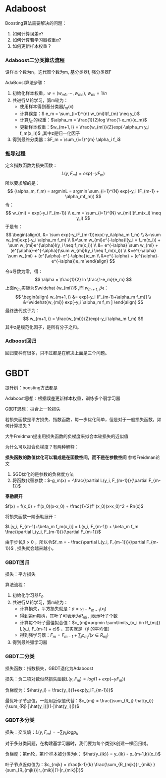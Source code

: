 # Adaboost

Boosting算法需要解决的问题：

1. 如何计算误差e?
2. 如何计算若学习器权重$\alpha$?
3. 如何更新样本权重？

### Adaboost二分类算法流程

设样本个数为n，迭代器个数为m, 基分类器f, 强分类器F

AdaBoost算法步骤：

1. 初始化样本权重，$w = (w_{m1}, \cdots,w_{mn})$, $w_{mi}=1/n$ 
2. 共进行M轮学习，第m轮为：
    * 使用样本得到基分类器$f_m(x)$ 
    * 计算误差：$ e_m = \sum_{i=1}^{n} w_{mi}I(f_{m} \neq y_i)$ 
    * 计算$f_m$的权重：$\alpha_m = \frac{1}{2}log \frac{1-e_m}{e_m}$ 
    * 更新样本权重：$w_{m+1, i} = \frac{w_{mi}}{Z}exp(-\alpha_m y_i f_m(x_i))$ ,其中z是归一化因子
3. 得到最终分类器：$F_m = \sum_{i=1}^{m} \alpha_i f_i$ 



### 推导过程

定义指数函数为损失函数：
$$
L(y, F_m) = exp(-yF_m)
$$
所以要求解的是：
$$
(\alpha_m, f_m) = argminL = argmin \sum_{i=1}^{N} exp(-y_i (F_{m-1} + \alpha_mf_m))
$$
令：
$$
w_{mi} = exp(-y_i F_{m-1}) \\
e_m = \sum_{i=1}^{N} w_{mi}I(f_m(x_i) \neq y_i)
$$
于是有：
$$
\begin{align}L &= \sum exp(-y_iF_{m-1})exp(-y_i\alpha_m f_m) \\
&=\sum w_{mi}exp(-y_i \alpha_m f_m) \\
&=\sum w_{mi}e^{-\alpha}I(y_i = f_m(x_i)) + \sum w_{mi}e^{\alpha}I(y_i \neq f_m(x_i)) \\
&= e^{-\alpha} \sum  w_{mi} + (e^{\alpha}-e^{-\alpha})\sum w_{mi}I(y_i \neq f_m(x_i)) \\
&=e^{-\alpha} \sum  w_{mi} + (e^{\alpha}-e^{-\alpha})e_m \\
&=e^{-\alpha} + (e^{\alpha}-e^{-\alpha})e_m
\end{align}
$$

令$\alpha$导数为零，得：
$$
\alpha = \frac{1}{2} ln \frac{1-e_m}{e_m}
$$
上面$w_{mi}$实际为$\widehat {w_{mi}}$ ,而 $w_{m+1, i}$为：
$$
\begin{align} w_{m+1, i} &= exp[-y_i (F_{m-1}+\alpha_m f_m)] \\
&=\widehat{w_{mi}} exp[-y_i \alpha_m f_m ]
\end{align}
$$
最终迭代式子为：
$$
w_{m+1, i} = \frac{w_{mi}}{Z}exp(-y_i \alpha_m f_m)
$$
其中z是规范化因子，是所有分子之和。

### Adboost回归

回归变种有很多，只不过都是在解决上面是三个问题。

# GBDT

提升树：boosting方法都是

Adaboost思想：根据误差更新样本权重，训练多个弱学习器

GBDT思想：拟合上一轮损失

若损失函数是平方损失、指数函数，每一步优化简单，但是对于一般损失函数，如何计算损失？

大牛Freidman提出用损失函数的负梯度来拟合本轮损失的近似值

为什么可以拟合负梯度？有两种解释：

**损失函数的数值优化可以看成是在函数空间，而不是在参数空间** 参考Freidman论文

1. SGD优化的是参数的负梯度方法
2. 将函数代替参数：$-g_m(x) = -\frac{\partial L(y_i, F_{m-1})}{\partial F_{m-1}}$

**泰勒展开**

$f(x) = f(x_0) + f'(x_0)(x-x_0) + \frac{1}{2}f''(x_0)(x-x_0)^2 + Rn(x)$ 

将损失函数一阶泰勒展开：

$L[y_i, F_{m-1}+\beta_m f_m(x_i)] = L(y_i, F_{m-1}) + \beta_m f_m \frac{\partial L(y_i, F_{m-1})}{\partial F_{m-1}}$  

由于步长$\beta>0$ ，所以令$f_m = - \frac{\partial L(y_i, F_{m-1})}{\partial F_{m-1}}$ , 损失就会越来越小。

### GBDT回归

损失：平方损失

算法流程：

1. 初始化学习器$F_0$ 
2. 共进行M轮学习，第m轮为：
    * 计算损失，平方损失就是：$\hat{y} = y_i - F_{m-1}(x_i)$ 	
    * 得到第m颗树，其叶子可表示为$R_{mj}$ , j表示叶子个数
    * 计算每个叶子最佳拟合值：$c_{mj}=argmin \sum\limits_{x_i \in R_{mj}} L(y_i, F_{m-1} + c)$ ，其实就是（$\hat{y}$ 的平均值）
    * 得到强学习器：$F_m = F_{m-1} + \sum_j c_{mj}I(x \in R_{mj})$ 
3. 得到最终强学习器

### GBDT二分类

损失函数：指数损失，GBDT退化为Adaboost

损失：负二项对数似然损失函数$L(y, F_m) = log(1+exp(-yF_m))$ 

负梯度为：$\hat{y_i} = \frac{y_i}{1+exp(y_iF_{m-1})}$ 

最优叶子节点值，一般用近似值代替：$c_{mj} = \frac{\sum_{R_j} \hat{y_i}}{\sum_{Rj} |\hat{y_i}|(1-|\hat{y_i}|)}$  

### GBDT多分类

损失：交叉熵：$L(y, F_m) = - \sum y_k log p_k$ 

对于多分类问题，在构建基学习器时，我们要为每个类别k创建一棵回归树。

负梯度：第m轮，第i个样本被分类为k： $\hat{y_{ik}} = y_{ik} - p_{m-1,k}(x_i)$ 

叶子节点近似值为：$c_{mjk} = \frac{k-1}{k} \frac{\sum_{R_{mjk}}r_{mik} }{sum_{R_{mjk}}|r_{mik}|(1-|r_{mik}|)}$ 









